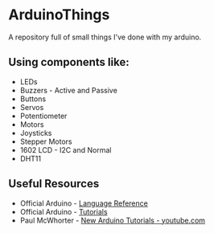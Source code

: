 # ArduinoThings

A repository full of small things I've done with my arduino. 

## Using components like:
- LEDs
- Buzzers - Active and Passive
- Buttons
- Servos
- Potentiometer
- Motors
- Joysticks
- Stepper Motors
- 1602 LCD - I2C and Normal
- DHT11

## Useful Resources
- Official Arduino - [Language Reference](https://www.arduino.cc/reference/en/)
- Official Arduino - [Tutorials](https://www.arduino.cc/en/Tutorial/HomePage)
- Paul McWhorter - [New Arduino Tutorials - youtube.com](https://www.youtube.com/playlist?list=PLGs0VKk2DiYw-L-RibttcvK-WBZm8WLEP)
